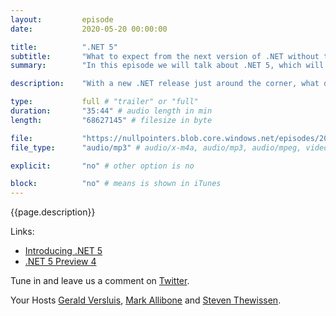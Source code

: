 ```yaml
---
layout:         episode
date: 			2020-05-20 00:00:00

title: 			".NET 5"
subtitle: 		"What to expect from the next version of .NET without the core."
summary: 		"In this episode we will talk about .NET 5, which will be released later this year. How did we get here, what will it mean and also some war stories from the past."

description: 	"With a new .NET release just around the corner, what does this mean for .NET Core? What will it mean for mobile, desktop or library developers. Should you adopt the new Framework? Tune in and find out what you can expect. Also join us on a trip down memory lane. Where we will have a look back at where we came from and what we personally expect from the upcoming release."

type:			full # "trailer" or "full"
duration: 		"35:44" # audio length in min
length: 		"68627145" # filesize in byte

file: 			"https://nullpointers.blob.core.windows.net/episodes/20200513_00_dotNET5.mp3"
file_type: 		"audio/mp3" # audio/x-m4a, audio/mp3, audio/mpeg, video/quicktime, video/mp4, video/x-m4v, application/pdf, and document/x-epub

explicit: 		"no" # other option is no

block: 			"no" # means is shown in iTunes
---
```


{{page.description}}

Links:
* [Introducing .NET 5](https://devblogs.microsoft.com/dotnet/introducing-net-5/)
* [.NET 5 Preview 4](https://devblogs.microsoft.com/dotnet/announcing-net-5-preview-4-and-our-journey-to-one-net/)

Tune in and leave us a comment on [Twitter](https://twitter.com/nullpointersio).

Your Hosts [Gerald Versluis](https://twitter.com/jfversluis), [Mark Allibone](https://twitter.com/mallibone) and [Steven Thewissen](https://twitter.com/devnl).
